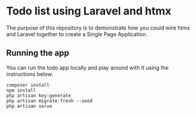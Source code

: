 # Todo list using Laravel and htmx

The purpose of this repository is to demonstrate how you could wire htmx and Laravel together to create a Single Page Application.

## Running the app

You can run the todo app locally and play around with it using the instructions below. 

```
composer install
npm install
php artisan key:generate
php artisan migrate:fresh --seed
php artisan serve
```
